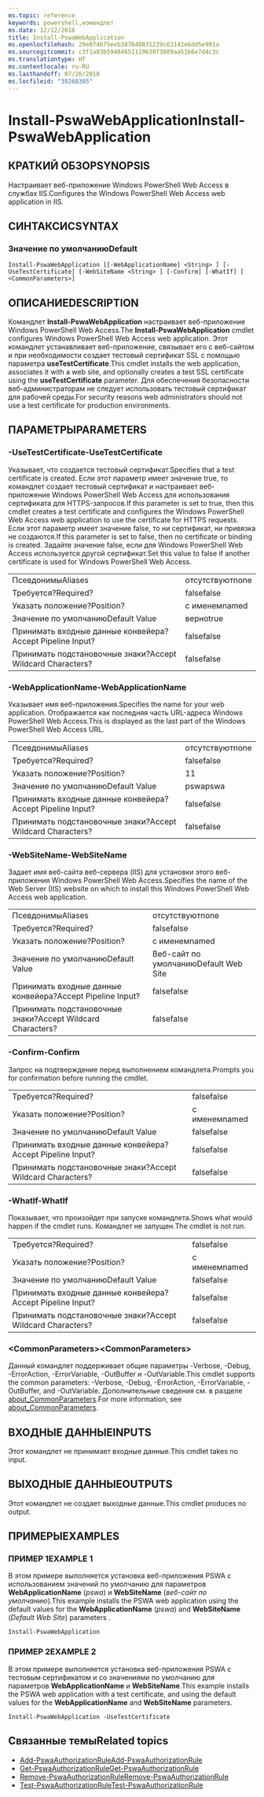 ```yaml
---
ms.topic: reference
keywords: powershell,командлет
ms.date: 12/12/2016
title: Install-PswaWebApplication
ms.openlocfilehash: 29e074b75eeb387640831229c63142e6dd5e991a
ms.sourcegitcommit: c3f1a83b59484651119630f3089aa51b6e7d4c3c
ms.translationtype: HT
ms.contentlocale: ru-RU
ms.lasthandoff: 07/26/2018
ms.locfileid: "39268305"
---
```

# <a name="install-pswawebapplication"></a><span data-ttu-id="5af3f-103">Install-PswaWebApplication</span><span class="sxs-lookup"><span data-stu-id="5af3f-103">Install-PswaWebApplication</span></span>

## <a name="synopsis"></a><span data-ttu-id="5af3f-104">КРАТКИЙ ОБЗОР</span><span class="sxs-lookup"><span data-stu-id="5af3f-104">SYNOPSIS</span></span>

<span data-ttu-id="5af3f-105">Настраивает веб-приложение Windows PowerShell Web Access в службах IIS.</span><span class="sxs-lookup"><span data-stu-id="5af3f-105">Configures the Windows PowerShell Web Access web application in IIS.</span></span>

## <a name="syntax"></a><span data-ttu-id="5af3f-106">СИНТАКСИС</span><span class="sxs-lookup"><span data-stu-id="5af3f-106">SYNTAX</span></span>

### <a name="default"></a><span data-ttu-id="5af3f-107">Значение по умолчанию</span><span class="sxs-lookup"><span data-stu-id="5af3f-107">Default</span></span>
```
Install-PswaWebApplication [[-WebApplicationName] <String> ] [-UseTestCertificate] [-WebSiteName <String> ] [-Confirm] [-WhatIf] [ <CommonParameters>]
```

## <a name="description"></a><span data-ttu-id="5af3f-108">ОПИСАНИЕ</span><span class="sxs-lookup"><span data-stu-id="5af3f-108">DESCRIPTION</span></span>

<span data-ttu-id="5af3f-109">Командлет **Install-PswaWebApplication** настраивает веб-приложение Windows PowerShell Web Access.</span><span class="sxs-lookup"><span data-stu-id="5af3f-109">The **Install-PswaWebApplication** cmdlet configures Windows PowerShell Web Access web application.</span></span>
<span data-ttu-id="5af3f-110">Этот командлет устанавливает веб-приложение, связывает его с веб-сайтом и при необходимости создает тестовый сертификат SSL с помощью параметра **useTestCertificate**.</span><span class="sxs-lookup"><span data-stu-id="5af3f-110">This cmdlet installs the web application, associates it with a web site, and optionally creates a test SSL certificate using the **useTestCertificate** parameter.</span></span> <span data-ttu-id="5af3f-111">Для обеспечения безопасности веб-администраторам не следует использовать тестовый сертификат для рабочей среды.</span><span class="sxs-lookup"><span data-stu-id="5af3f-111">For security reasons web administrators should not use a test certificate for production environments.</span></span>

## <a name="parameters"></a><span data-ttu-id="5af3f-112">ПАРАМЕТРЫ</span><span class="sxs-lookup"><span data-stu-id="5af3f-112">PARAMETERS</span></span>

### <a name="-usetestcertificate"></a><span data-ttu-id="5af3f-113">-UseTestCertificate</span><span class="sxs-lookup"><span data-stu-id="5af3f-113">-UseTestCertificate</span></span>

<span data-ttu-id="5af3f-114">Указывает, что создается тестовый сертификат.</span><span class="sxs-lookup"><span data-stu-id="5af3f-114">Specifies that a test certificate is created.</span></span> <span data-ttu-id="5af3f-115">Если этот параметр имеет значение true, то командлет создает тестовый сертификат и настраивает веб-приложение Windows PowerShell Web Access для использования сертификата для HTTPS-запросов.</span><span class="sxs-lookup"><span data-stu-id="5af3f-115">If this parameter is set to true, then this cmdlet creates a test certificate and configures the Windows PowerShell Web Access web application to use the certificate for HTTPS requests.</span></span> <span data-ttu-id="5af3f-116">Если этот параметр имеет значение false, то ни сертификат, ни привязка не создаются.</span><span class="sxs-lookup"><span data-stu-id="5af3f-116">If this parameter is set to false, then no certificate or binding is created.</span></span> <span data-ttu-id="5af3f-117">Задайте значение false, если для Windows PowerShell Web Access используется другой сертификат.</span><span class="sxs-lookup"><span data-stu-id="5af3f-117">Set this value to false if another certificate is used for Windows PowerShell Web Access.</span></span>

|||
|-|-|
| <span data-ttu-id="5af3f-118">Псевдонимы</span><span class="sxs-lookup"><span data-stu-id="5af3f-118">Aliases</span></span>                              | <span data-ttu-id="5af3f-119">отсутствуют</span><span class="sxs-lookup"><span data-stu-id="5af3f-119">none</span></span>                                 |
| <span data-ttu-id="5af3f-120">Требуется?</span><span class="sxs-lookup"><span data-stu-id="5af3f-120">Required?</span></span>                            | <span data-ttu-id="5af3f-121">false</span><span class="sxs-lookup"><span data-stu-id="5af3f-121">false</span></span>                                |
| <span data-ttu-id="5af3f-122">Указать положение?</span><span class="sxs-lookup"><span data-stu-id="5af3f-122">Position?</span></span>                            | <span data-ttu-id="5af3f-123">с именем</span><span class="sxs-lookup"><span data-stu-id="5af3f-123">named</span></span>                                |
| <span data-ttu-id="5af3f-124">Значение по умолчанию</span><span class="sxs-lookup"><span data-stu-id="5af3f-124">Default Value</span></span>                        | <span data-ttu-id="5af3f-125">верно</span><span class="sxs-lookup"><span data-stu-id="5af3f-125">true</span></span>                                 |
| <span data-ttu-id="5af3f-126">Принимать входные данные конвейера?</span><span class="sxs-lookup"><span data-stu-id="5af3f-126">Accept Pipeline Input?</span></span>               | <span data-ttu-id="5af3f-127">false</span><span class="sxs-lookup"><span data-stu-id="5af3f-127">false</span></span>                                |
| <span data-ttu-id="5af3f-128">Принимать подстановочные знаки?</span><span class="sxs-lookup"><span data-stu-id="5af3f-128">Accept Wildcard Characters?</span></span>          | <span data-ttu-id="5af3f-129">false</span><span class="sxs-lookup"><span data-stu-id="5af3f-129">false</span></span>                                |

### <a name="-webapplicationname"></a><span data-ttu-id="5af3f-130">-WebApplicationName</span><span class="sxs-lookup"><span data-stu-id="5af3f-130">-WebApplicationName</span></span>

<span data-ttu-id="5af3f-131">Указывает имя веб-приложения.</span><span class="sxs-lookup"><span data-stu-id="5af3f-131">Specifies the name for your web application.</span></span> <span data-ttu-id="5af3f-132">Отображается как последняя часть URL-адреса Windows PowerShell Web Access.</span><span class="sxs-lookup"><span data-stu-id="5af3f-132">This is displayed as the last part of the Windows PowerShell Web Access URL.</span></span>

|||
|-|-|
| <span data-ttu-id="5af3f-133">Псевдонимы</span><span class="sxs-lookup"><span data-stu-id="5af3f-133">Aliases</span></span>                              | <span data-ttu-id="5af3f-134">отсутствуют</span><span class="sxs-lookup"><span data-stu-id="5af3f-134">none</span></span>                                 |
| <span data-ttu-id="5af3f-135">Требуется?</span><span class="sxs-lookup"><span data-stu-id="5af3f-135">Required?</span></span>                            | <span data-ttu-id="5af3f-136">false</span><span class="sxs-lookup"><span data-stu-id="5af3f-136">false</span></span>                                |
| <span data-ttu-id="5af3f-137">Указать положение?</span><span class="sxs-lookup"><span data-stu-id="5af3f-137">Position?</span></span>                            | <span data-ttu-id="5af3f-138">1</span><span class="sxs-lookup"><span data-stu-id="5af3f-138">1</span></span>                                    |
| <span data-ttu-id="5af3f-139">Значение по умолчанию</span><span class="sxs-lookup"><span data-stu-id="5af3f-139">Default Value</span></span>                        | <span data-ttu-id="5af3f-140">pswa</span><span class="sxs-lookup"><span data-stu-id="5af3f-140">pswa</span></span>                                 |
| <span data-ttu-id="5af3f-141">Принимать входные данные конвейера?</span><span class="sxs-lookup"><span data-stu-id="5af3f-141">Accept Pipeline Input?</span></span>               | <span data-ttu-id="5af3f-142">false</span><span class="sxs-lookup"><span data-stu-id="5af3f-142">false</span></span>                                |
| <span data-ttu-id="5af3f-143">Принимать подстановочные знаки?</span><span class="sxs-lookup"><span data-stu-id="5af3f-143">Accept Wildcard Characters?</span></span>          | <span data-ttu-id="5af3f-144">false</span><span class="sxs-lookup"><span data-stu-id="5af3f-144">false</span></span>                                |

### <a name="-websitename"></a><span data-ttu-id="5af3f-145">-WebSiteName</span><span class="sxs-lookup"><span data-stu-id="5af3f-145">-WebSiteName</span></span>

<span data-ttu-id="5af3f-146">Задает имя веб-сайта веб-сервера (IIS) для установки этого веб-приложения Windows PowerShell Web Access.</span><span class="sxs-lookup"><span data-stu-id="5af3f-146">Specifies the name of the Web Server (IIS) website on which to install this Windows PowerShell Web Access web application.</span></span>

|||
|-|-|
| <span data-ttu-id="5af3f-147">Псевдонимы</span><span class="sxs-lookup"><span data-stu-id="5af3f-147">Aliases</span></span>                              | <span data-ttu-id="5af3f-148">отсутствуют</span><span class="sxs-lookup"><span data-stu-id="5af3f-148">none</span></span>                                 |
| <span data-ttu-id="5af3f-149">Требуется?</span><span class="sxs-lookup"><span data-stu-id="5af3f-149">Required?</span></span>                            | <span data-ttu-id="5af3f-150">false</span><span class="sxs-lookup"><span data-stu-id="5af3f-150">false</span></span>                                |
| <span data-ttu-id="5af3f-151">Указать положение?</span><span class="sxs-lookup"><span data-stu-id="5af3f-151">Position?</span></span>                            | <span data-ttu-id="5af3f-152">с именем</span><span class="sxs-lookup"><span data-stu-id="5af3f-152">named</span></span>                                |
| <span data-ttu-id="5af3f-153">Значение по умолчанию</span><span class="sxs-lookup"><span data-stu-id="5af3f-153">Default Value</span></span>                        | <span data-ttu-id="5af3f-154">Веб-сайт по умолчанию</span><span class="sxs-lookup"><span data-stu-id="5af3f-154">Default Web Site</span></span>                     |
| <span data-ttu-id="5af3f-155">Принимать входные данные конвейера?</span><span class="sxs-lookup"><span data-stu-id="5af3f-155">Accept Pipeline Input?</span></span>               | <span data-ttu-id="5af3f-156">false</span><span class="sxs-lookup"><span data-stu-id="5af3f-156">false</span></span>                                |
| <span data-ttu-id="5af3f-157">Принимать подстановочные знаки?</span><span class="sxs-lookup"><span data-stu-id="5af3f-157">Accept Wildcard Characters?</span></span>          | <span data-ttu-id="5af3f-158">false</span><span class="sxs-lookup"><span data-stu-id="5af3f-158">false</span></span>                                |

### <a name="-confirm"></a><span data-ttu-id="5af3f-159">-Confirm</span><span class="sxs-lookup"><span data-stu-id="5af3f-159">-Confirm</span></span>

<span data-ttu-id="5af3f-160">Запрос на подтверждение перед выполнением командлета.</span><span class="sxs-lookup"><span data-stu-id="5af3f-160">Prompts you for confirmation before running the cmdlet.</span></span>

|||
|-|-|
| <span data-ttu-id="5af3f-161">Требуется?</span><span class="sxs-lookup"><span data-stu-id="5af3f-161">Required?</span></span>                            | <span data-ttu-id="5af3f-162">false</span><span class="sxs-lookup"><span data-stu-id="5af3f-162">false</span></span>                                |
| <span data-ttu-id="5af3f-163">Указать положение?</span><span class="sxs-lookup"><span data-stu-id="5af3f-163">Position?</span></span>                            | <span data-ttu-id="5af3f-164">с именем</span><span class="sxs-lookup"><span data-stu-id="5af3f-164">named</span></span>                                |
| <span data-ttu-id="5af3f-165">Значение по умолчанию</span><span class="sxs-lookup"><span data-stu-id="5af3f-165">Default Value</span></span>                        | <span data-ttu-id="5af3f-166">false</span><span class="sxs-lookup"><span data-stu-id="5af3f-166">false</span></span>                                |
| <span data-ttu-id="5af3f-167">Принимать входные данные конвейера?</span><span class="sxs-lookup"><span data-stu-id="5af3f-167">Accept Pipeline Input?</span></span>               | <span data-ttu-id="5af3f-168">false</span><span class="sxs-lookup"><span data-stu-id="5af3f-168">false</span></span>                                |
| <span data-ttu-id="5af3f-169">Принимать подстановочные знаки?</span><span class="sxs-lookup"><span data-stu-id="5af3f-169">Accept Wildcard Characters?</span></span>          | <span data-ttu-id="5af3f-170">false</span><span class="sxs-lookup"><span data-stu-id="5af3f-170">false</span></span>                                |

### <a name="-whatif"></a><span data-ttu-id="5af3f-171">-WhatIf</span><span class="sxs-lookup"><span data-stu-id="5af3f-171">-WhatIf</span></span>

<span data-ttu-id="5af3f-172">Показывает, что произойдет при запуске командлета.</span><span class="sxs-lookup"><span data-stu-id="5af3f-172">Shows what would happen if the cmdlet runs.</span></span>
<span data-ttu-id="5af3f-173">Командлет не запущен.</span><span class="sxs-lookup"><span data-stu-id="5af3f-173">The cmdlet is not run.</span></span>

|||
|-|-|
| <span data-ttu-id="5af3f-174">Требуется?</span><span class="sxs-lookup"><span data-stu-id="5af3f-174">Required?</span></span>                            | <span data-ttu-id="5af3f-175">false</span><span class="sxs-lookup"><span data-stu-id="5af3f-175">false</span></span>                                |
| <span data-ttu-id="5af3f-176">Указать положение?</span><span class="sxs-lookup"><span data-stu-id="5af3f-176">Position?</span></span>                            | <span data-ttu-id="5af3f-177">с именем</span><span class="sxs-lookup"><span data-stu-id="5af3f-177">named</span></span>                                |
| <span data-ttu-id="5af3f-178">Значение по умолчанию</span><span class="sxs-lookup"><span data-stu-id="5af3f-178">Default Value</span></span>                        | <span data-ttu-id="5af3f-179">false</span><span class="sxs-lookup"><span data-stu-id="5af3f-179">false</span></span>                                |
| <span data-ttu-id="5af3f-180">Принимать входные данные конвейера?</span><span class="sxs-lookup"><span data-stu-id="5af3f-180">Accept Pipeline Input?</span></span>               | <span data-ttu-id="5af3f-181">false</span><span class="sxs-lookup"><span data-stu-id="5af3f-181">false</span></span>                                |
| <span data-ttu-id="5af3f-182">Принимать подстановочные знаки?</span><span class="sxs-lookup"><span data-stu-id="5af3f-182">Accept Wildcard Characters?</span></span>          | <span data-ttu-id="5af3f-183">false</span><span class="sxs-lookup"><span data-stu-id="5af3f-183">false</span></span>                                |

### <a name="ltcommonparametersgt"></a><span data-ttu-id="5af3f-184">&lt;CommonParameters&gt;</span><span class="sxs-lookup"><span data-stu-id="5af3f-184">&lt;CommonParameters&gt;</span></span>

<span data-ttu-id="5af3f-185">Данный командлет поддерживает общие параметры -Verbose, -Debug, -ErrorAction, -ErrorVariable, -OutBuffer и -OutVariable.</span><span class="sxs-lookup"><span data-stu-id="5af3f-185">This cmdlet supports the common parameters: -Verbose, -Debug, -ErrorAction, -ErrorVariable, -OutBuffer, and -OutVariable.</span></span> <span data-ttu-id="5af3f-186">Дополнительные сведения см. в разделе [about_CommonParameters](http://go.microsoft.com/fwlink/p/?LinkID=113216).</span><span class="sxs-lookup"><span data-stu-id="5af3f-186">For more information, see [about_CommonParameters](http://go.microsoft.com/fwlink/p/?LinkID=113216).</span></span>

## <a name="inputs"></a><span data-ttu-id="5af3f-187">ВХОДНЫЕ ДАННЫЕ</span><span class="sxs-lookup"><span data-stu-id="5af3f-187">INPUTS</span></span>

<span data-ttu-id="5af3f-188">Этот командлет не принимает входные данные.</span><span class="sxs-lookup"><span data-stu-id="5af3f-188">This cmdlet takes no input.</span></span>

## <a name="outputs"></a><span data-ttu-id="5af3f-189">ВЫХОДНЫЕ ДАННЫЕ</span><span class="sxs-lookup"><span data-stu-id="5af3f-189">OUTPUTS</span></span>

<span data-ttu-id="5af3f-190">Этот командлет не создает выходные данные.</span><span class="sxs-lookup"><span data-stu-id="5af3f-190">This cmdlet produces no output.</span></span>

## <a name="examples"></a><span data-ttu-id="5af3f-191">ПРИМЕРЫ</span><span class="sxs-lookup"><span data-stu-id="5af3f-191">EXAMPLES</span></span>

### <a name="example-1"></a><span data-ttu-id="5af3f-192">ПРИМЕР 1</span><span class="sxs-lookup"><span data-stu-id="5af3f-192">EXAMPLE 1</span></span>

<span data-ttu-id="5af3f-193">В этом примере выполняется установка веб-приложения PSWA с использованием значений по умолчанию для параметров **WebApplicationName** (*pswa*) и **WebSiteName** (*веб-сайт по умолчанию*).</span><span class="sxs-lookup"><span data-stu-id="5af3f-193">This example installs the PSWA web application using the default values for the **WebApplicationName** (*pswa*) and **WebSiteName** (*Default Web Site*) parameters .</span></span>

```
Install-PswaWebApplication
```

### <a name="example-2"></a><span data-ttu-id="5af3f-194">ПРИМЕР 2</span><span class="sxs-lookup"><span data-stu-id="5af3f-194">EXAMPLE 2</span></span>

<span data-ttu-id="5af3f-195">В этом примере выполняется установка веб-приложения PSWA с тестовым сертификатом и со значениями по умолчанию для параметров **WebApplicationName** и **WebSiteName**.</span><span class="sxs-lookup"><span data-stu-id="5af3f-195">This example installs the PSWA web application with a test certificate, and using the default values for the **WebApplicationName** and **WebSiteName** parameters.</span></span>

```
Install-PswaWebApplication -UseTestCertificate
```

## <a name="related-topics"></a><span data-ttu-id="5af3f-196">Связанные темы</span><span class="sxs-lookup"><span data-stu-id="5af3f-196">Related topics</span></span>

- [<span data-ttu-id="5af3f-197">Add-PswaAuthorizationRule</span><span class="sxs-lookup"><span data-stu-id="5af3f-197">Add-PswaAuthorizationRule</span></span>](add-pswaauthorizationrule.md)
- [<span data-ttu-id="5af3f-198">Get-PswaAuthorizationRule</span><span class="sxs-lookup"><span data-stu-id="5af3f-198">Get-PswaAuthorizationRule</span></span>](get-pswaauthorizationrule.md)
- [<span data-ttu-id="5af3f-199">Remove-PswaAuthorizationRule</span><span class="sxs-lookup"><span data-stu-id="5af3f-199">Remove-PswaAuthorizationRule</span></span>](remove-pswaauthorizationrule.md)
- [<span data-ttu-id="5af3f-200">Test-PswaAuthorizationRule</span><span class="sxs-lookup"><span data-stu-id="5af3f-200">Test-PswaAuthorizationRule</span></span>](test-pswaauthorizationrule.md)